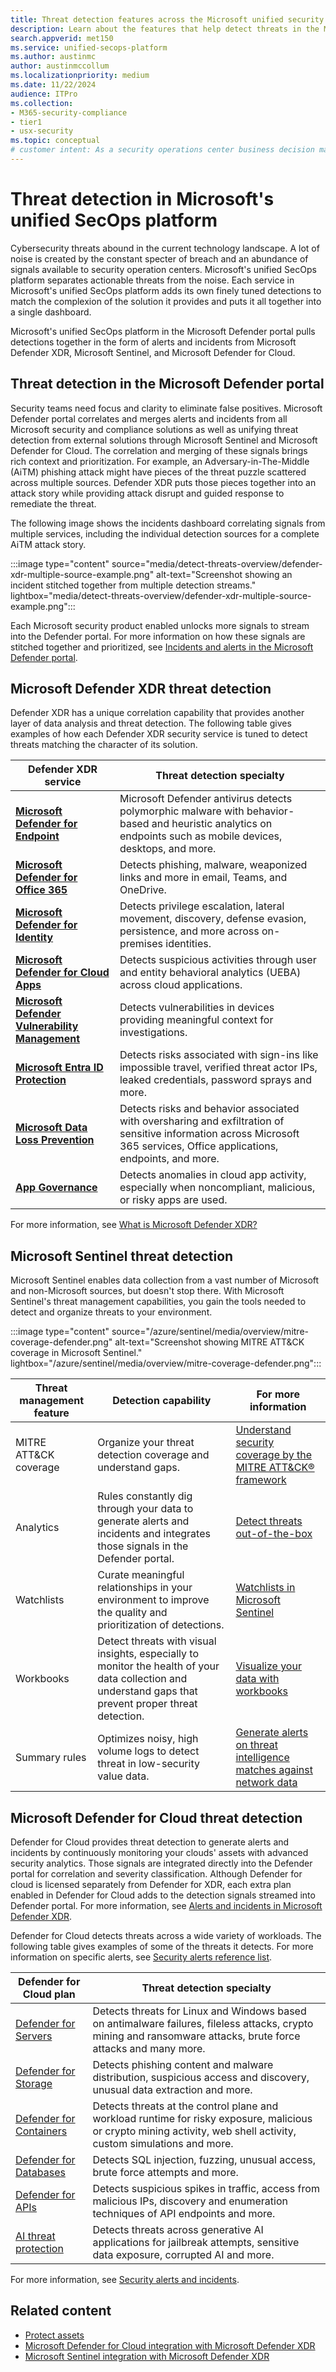 ```yaml
---
title: Threat detection features across the Microsoft unified security platform
description: Learn about the features that help detect threats in the Microsoft unified security platform
search.appverid: met150
ms.service: unified-secops-platform
ms.author: austinmc
author: austinmccollum
ms.localizationpriority: medium
ms.date: 11/22/2024
audience: ITPro
ms.collection:
- M365-security-compliance
- tier1
- usx-security
ms.topic: conceptual
# customer intent: As a security operations center business decision maker, I want to learn about the tools available to detect threats in Microsoft's unified security platform to help me determine whether it meets my organization's requirements.
---
```


# Threat detection in Microsoft's unified SecOps platform

Cybersecurity threats abound in the current technology landscape. A lot of noise is created by the constant specter of breach and an abundance of signals available to security operation centers. Microsoft's unified SecOps platform separates actionable threats from the noise. Each service in Microsoft's unified SecOps platform adds its own finely tuned detections to match the complexion of the solution it provides and puts it all together into a single dashboard.

Microsoft's unified SecOps platform in the Microsoft Defender portal pulls detections together in the form of alerts and incidents from Microsoft Defender XDR, Microsoft Sentinel, and Microsoft Defender for Cloud.

## Threat detection in the Microsoft Defender portal

Security teams need focus and clarity to eliminate false positives. Microsoft Defender portal correlates and merges alerts and incidents from all Microsoft security and compliance solutions as well as unifying threat detection from external solutions through Microsoft Sentinel and Microsoft Defender for Cloud. The correlation and merging of these signals brings rich context and prioritization. For example, an Adversary-in-The-Middle (AiTM) phishing attack might have pieces of the threat puzzle scattered across multiple sources. Defender XDR puts those pieces together into an attack story while providing attack disrupt and guided response to remediate the threat.

The following image shows the incidents dashboard correlating signals from multiple services, including the individual detection sources for a complete AiTM attack story.

:::image type="content" source="media/detect-threats-overview/defender-xdr-multiple-source-example.png" alt-text="Screenshot showing an incident stitched together from multiple detection streams." lightbox="media/detect-threats-overview/defender-xdr-multiple-source-example.png":::

Each Microsoft security product enabled unlocks more signals to stream into the Defender portal. For more information on how these signals are stitched together and prioritized, see [Incidents and alerts in the Microsoft Defender portal](/defender-xdr/incidents-overview).

## Microsoft Defender XDR threat detection

Defender XDR has a unique correlation capability that provides another layer of data analysis and threat detection. The following table gives examples of how each Defender XDR security service is tuned to detect threats matching the character of its solution.

| Defender XDR service | Threat detection specialty |
|---|---|
| [**Microsoft Defender for Endpoint**](/defender-endpoint/microsoft-defender-endpoint) | Microsoft Defender antivirus detects polymorphic malware with behavior-based and heuristic analytics on endpoints such as mobile devices, desktops, and more.|
| [**Microsoft Defender for Office 365**](/defender-office-365/mdo-about#defender-for-office-365-plan-1-vs-plan-2-cheat-sheet) | Detects phishing, malware, weaponized links and more in email, Teams, and OneDrive.|
| [**Microsoft Defender for Identity**](/defender-for-identity/what-is) | Detects privilege escalation, lateral movement, discovery, defense evasion, persistence, and more across on-premises identities.|
| [**Microsoft Defender for Cloud Apps**](/defender-cloud-apps/what-is-defender-for-cloud-apps) | Detects suspicious activities through user and entity behavioral analytics (UEBA) across cloud applications.|
| [**Microsoft Defender Vulnerability Management**](/defender-vulnerability-management/defender-vulnerability-management) | Detects vulnerabilities in devices providing meaningful context for investigations.|
| [**Microsoft Entra ID Protection**](/azure/active-directory/identity-protection/overview-identity-protection) | Detects risks associated with sign-ins like impossible travel, verified threat actor IPs, leaked credentials, password sprays and more.|
| [**Microsoft Data Loss Prevention**](/microsoft-365/compliance/dlp-learn-about-dlp) | Detects risks and behavior associated with oversharing and exfiltration of sensitive information across Microsoft 365 services, Office applications, endpoints, and more.|
| [**App Governance**](/defender-cloud-apps/app-governance-manage-app-governance) | Detects anomalies in cloud app activity, especially when noncompliant, malicious, or risky apps are used.|

For more information, see [What is Microsoft Defender XDR?](/defender-xdr/microsoft-365-defender)

## Microsoft Sentinel threat detection

Microsoft Sentinel enables data collection from a vast number of Microsoft and non-Microsoft sources, but doesn't stop there. With Microsoft Sentinel's threat management capabilities, you gain the tools needed to detect and organize threats to your environment.

:::image type="content" source="/azure/sentinel/media/overview/mitre-coverage-defender.png" alt-text="Screenshot showing MITRE ATT&CK coverage in Microsoft Sentinel." lightbox="/azure/sentinel/media/overview/mitre-coverage-defender.png":::

| Threat management feature | Detection capability | For more information |
|---|---|---|
| MITRE ATT&CK coverage | Organize your threat detection coverage and understand gaps. | [Understand security coverage by the MITRE ATT&CK® framework](/azure/sentinel/mitre-coverage) |
| Analytics | Rules constantly dig through your data to generate alerts and incidents and integrates those signals in the Defender portal. | [Detect threats out-of-the-box](/azure/sentinel/threat-detection) |
| Watchlists | Curate meaningful relationships in your environment to improve the quality and prioritization of detections. | [Watchlists in Microsoft Sentinel](/azure/sentinel/watchlists) |
| Workbooks | Detect threats with visual insights, especially to monitor the health of your data collection and understand gaps that prevent proper threat detection. | [Visualize your data with workbooks](/azure/sentinel/monitor-your-data?tabs=defender-portal) |
| Summary rules | Optimizes noisy, high volume logs to detect threat in low-security value data. | [Generate alerts on threat intelligence matches against network data](/azure/sentinel/summary-rules#generate-alerts-on-threat-intelligence-matches-against-network-data) |

## Microsoft Defender for Cloud threat detection

Defender for Cloud provides threat detection to generate alerts and incidents by continuously monitoring your clouds' assets with advanced security analytics. Those signals are integrated directly into the Defender portal for correlation and severity classification. Although Defender for cloud is licensed separately from Defender for XDR, each extra plan enabled in Defender for Cloud adds to the detection signals streamed into Defender portal. For more information, see [Alerts and incidents in Microsoft Defender XDR](/azure/defender-for-cloud/concept-integration-365).

Defender for Cloud detects threats across a wide variety of workloads. The following table gives examples of some of the threats it detects. For more information on specific alerts, see [Security alerts reference list](/azure/defender-for-cloud/alerts-reference).

| Defender for Cloud plan | Threat detection specialty |
|---|---|
| [Defender for Servers](/azure/defender-for-cloud/tutorial-enable-servers-plan) | Detects threats for Linux and Windows based on antimalware failures, fileless attacks, crypto mining and ransomware attacks, brute force attacks and many more. |
| [Defender for Storage](/azure/defender-for-cloud/tutorial-enable-storage-plan) | Detects phishing content and malware distribution, suspicious access and discovery, unusual data extraction and more. |
| [Defender for Containers](/azure/defender-for-cloud/tutorial-enable-containers-azure) | Detects threats at the control plane and workload runtime for risky exposure, malicious or crypto mining activity, web shell activity, custom simulations and more. |
| [Defender for Databases](/azure/defender-for-cloud/tutorial-enable-databases-plan) | Detects SQL injection, fuzzing, unusual access, brute force attempts and more.  |
| [Defender for APIs](/azure/defender-for-cloud/defender-for-apis-introduction) | Detects suspicious spikes in traffic, access from malicious IPs, discovery and enumeration techniques of API endpoints and more. |
| [AI threat protection](/azure/defender-for-cloud/ai-threat-protection) | Detects threats across generative AI applications for jailbreak attempts, sensitive data exposure, corrupted AI and more. |

For more information, see [Security alerts and incidents](/azure/defender-for-cloud/alerts-overview).

## Related content

- [Protect assets](overview-unified-security.md#protect-assets)
- [Microsoft Defender for Cloud integration with Microsoft Defender XDR](/azure/defender-for-cloud/concept-integration-365)
- [Microsoft Sentinel integration with Microsoft Defender XDR](/azure/sentinel/microsoft-365-defender-sentinel-integration)
